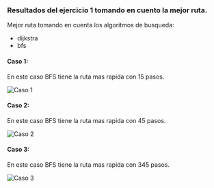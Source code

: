 ### Resultados del ejercicio 1 tomando en cuento la mejor ruta. 

Mejor ruta tomando en cuenta los algoritmos de busqueda: 

- dijkstra
- bfs

#### Caso 1: 
En este caso BFS tiene la ruta mas rapida con 15 pasos.

![Caso 1](resultados/ejercicio.png)

#### Caso 2:
En este caso BFS tiene la ruta mas rapida con 45 pasos.

![Caso 2](resultados/ejercicio.png)


#### Caso 3: 
En este caso BFS tiene la ruta mas rapida con 345 pasos.

![Caso 3](resultados/ejercicio.png)





